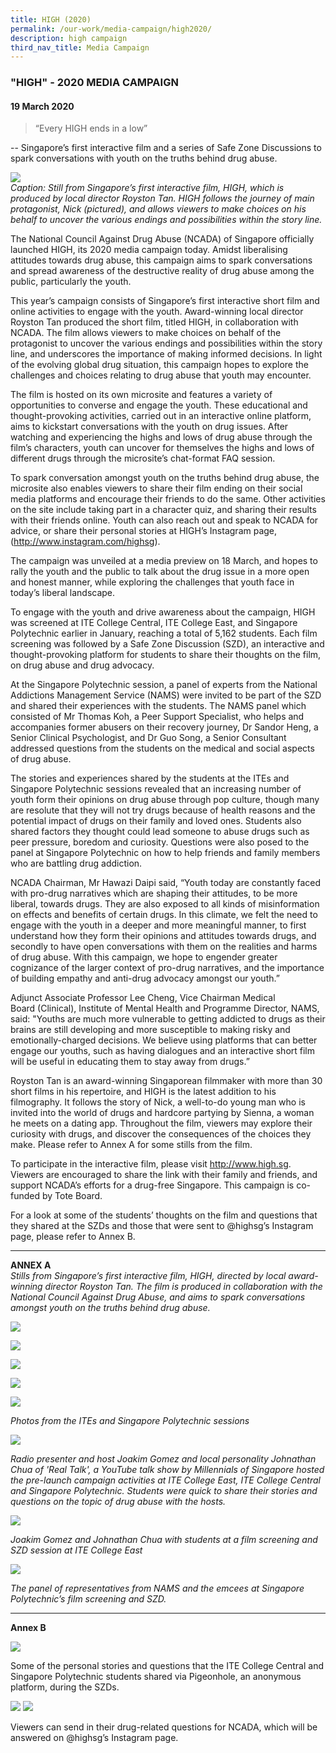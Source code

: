 ```yaml
---
title: HIGH (2020)
permalink: /our-work/media-campaign/high2020/
description: high campaign
third_nav_title: Media Campaign
---
```

### "HIGH" - 2020 MEDIA CAMPAIGN

#### 19 March 2020

>“Every HIGH ends in a low”

-- Singapore’s first interactive film and a series of Safe Zone Discussions to spark conversations with youth on the truths behind drug abuse.
 
![](/images/HIGH/high_01.jpg)	
*Caption: Still from Singapore’s first interactive film, HIGH, which is produced by local director Royston Tan. HIGH follows the journey of main protagonist, Nick (pictured), and allows viewers to make choices on his behalf to uncover the various endings and possibilities within the story line.*
  
The National Council Against Drug Abuse (NCADA) of Singapore officially launched HIGH, its 2020 media campaign today. Amidst liberalising attitudes towards drug abuse, this campaign aims to spark conversations and spread awareness of the destructive reality of drug abuse among the public, particularly the youth.

This year’s campaign consists of Singapore’s first interactive short film and online activities to engage with the youth. Award-winning local director Royston Tan produced the short film, titled HIGH, in collaboration with NCADA. The film allows viewers to make choices on behalf of the protagonist to uncover the various endings and possibilities within the story line, and underscores the importance of making informed decisions. In light of the evolving global drug situation, this campaign hopes to explore the challenges and choices relating to drug abuse that youth may encounter.

The film is hosted on its own microsite and features a variety of opportunities to converse and engage the youth. These educational and thought-provoking activities, carried out in an interactive online platform, aims to kickstart conversations with the youth on drug issues. After watching and experiencing the highs and lows of drug abuse through the film’s characters, youth can uncover for themselves the highs and lows of different drugs through the microsite’s chat-format FAQ session.

To spark conversation amongst youth on the truths behind drug abuse, the microsite also enables viewers to share their film ending on their social media platforms and encourage their friends to do the same. Other activities on the site include taking part in a character quiz, and sharing their results with their friends online. Youth can also reach out and speak to NCADA for advice, or share their personal stories at HIGH’s Instagram page, (http://www.instagram.com/highsg).

The campaign was unveiled at a media preview on 18 March, and hopes to rally the youth and the public to talk about the drug issue in a more open and honest manner, while exploring the challenges that youth face in today’s liberal landscape.   

To engage with the youth and drive awareness about the campaign, HIGH was screened at ITE College Central, ITE College East, and Singapore Polytechnic earlier in January, reaching a total of 5,162 students. Each film screening was followed by a Safe Zone Discussion (SZD), an interactive and thought-provoking platform for students to share their thoughts on the film, on drug abuse and drug advocacy. 

At the Singapore Polytechnic session, a panel of experts from the National Addictions Management Service (NAMS) were invited to be part of the SZD and shared their experiences with the students. The NAMS panel which consisted of Mr Thomas Koh, a Peer Support Specialist, who helps and accompanies former abusers on their recovery journey, Dr Sandor Heng, a Senior Clinical Psychologist, and Dr Guo Song, a Senior Consultant addressed questions from the students on the medical and social aspects of drug abuse.  

The stories and experiences shared by the students at the ITEs and Singapore Polytechnic sessions revealed that an increasing number of youth form their opinions on drug abuse through pop culture, though many are resolute that they will not try drugs because of health reasons and the potential impact of drugs on their family and loved ones. Students also shared factors they thought could lead someone to abuse drugs such as peer pressure, boredom and curiosity. Questions were also posed to the panel at Singapore Polytechnic on how to help friends and family members who are battling drug addiction.  

NCADA Chairman, Mr Hawazi Daipi said, “Youth today are constantly faced with pro-drug narratives which are shaping their attitudes, to be more liberal, towards drugs. They are also exposed to all kinds of misinformation on effects and benefits of certain drugs. In this climate, we felt the need to engage with the youth in a deeper and more meaningful manner, to first understand how they form their opinions and attitudes towards drugs, and secondly to have open conversations with them on the realities and harms of drug abuse. With this campaign, we hope to engender greater cognizance of the larger context of pro-drug narratives, and the importance of building empathy and anti-drug advocacy amongst our youth.” 

Adjunct Associate Professor Lee Cheng, Vice Chairman Medical Board (Clinical), Institute of Mental Health and Programme Director, NAMS, said: "Youths are much more vulnerable to getting addicted to drugs as their brains are still developing and more susceptible to making risky and emotionally-charged decisions. We believe using platforms that can better engage our youths, such as having dialogues and an interactive short film  will be useful in educating them to stay away from drugs.”

Royston Tan is an award-winning Singaporean filmmaker with more than 30 short films in his repertoire, and HIGH is the latest addition to his filmography. It follows the story of Nick, a well-to-do young man who is invited into the world of drugs and hardcore partying by Sienna, a woman he meets on a dating app. Throughout the film, viewers may explore their curiosity with drugs, and discover the consequences of the choices they make. Please refer to Annex A for some stills from the film.

To participate in the interactive film, please visit http://www.high.sg. Viewers are encouraged to share the link with their family and friends, and support NCADA’s efforts for a drug-free Singapore. This campaign is co-funded by Tote Board.

For a look at some of the students’ thoughts on the film and questions that they shared at the SZDs and those that were sent to @highsg’s Instagram page, please refer to Annex B.

***

**ANNEX A**
<br>*Stills from Singapore’s first interactive film, HIGH, directed by local award-winning director Royston Tan. The film is produced in collaboration with the National Council Against Drug Abuse, and aims to spark conversations amongst youth on the truths behind drug abuse.*

![](/images/HIGH/high02.png)

![](/images/HIGH/high03.png)

![](/images/HIGH/high04.png)

![](/images/HIGH/high05.png)

![](/images/HIGH/high06.png)

*Photos from the ITEs and Singapore Polytechnic sessions*

![](/images/HIGH/high07.jpg)

*Radio presenter and host Joakim Gomez and local personality Johnathan Chua of 'Real Talk', a YouTube talk show by Millennials of Singapore hosted the pre-launch campaign activities at ITE College East, ITE College Central and Singapore Polytechnic. Students were quick to share their stories and questions on the topic of drug abuse with the hosts.*

![](/images/HIGH/high08.jpg)

*Joakim Gomez and Johnathan Chua with students at a film screening and SZD session at ITE College East*

![](/images/HIGH/high09.jpg)

*The panel of representatives from NAMS and the emcees at Singapore Polytechnic’s film screening and SZD.*

* * *
**Annex B**
       
![](/images/HIGH/high10.png)

Some of the personal stories and questions that the ITE College Central and Singapore Polytechnic students shared via Pigeonhole, an anonymous platform, during the SZDs.

![](/images/HIGH/high11.png)
![](/images/HIGH/high12.png)

Viewers can send in their drug-related questions for NCADA, which will be answered on @highsg’s Instagram page.